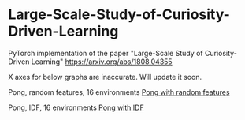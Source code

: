# Large-Scale-Study-of-Curiosity-Driven-Learning
PyTorch implementation of the paper "Large-Scale Study of Curiosity-Driven Learning" https://arxiv.org/abs/1808.04355

X axes for below graphs are inaccurate. Will update it soon.

Pong, random features, 16 environments
[Pong with random features](https://github.com/SPark9625/Large-Scale-Study-of-Curiosity-Driven-Learning/blob/master/resource/OnlyCuriosityBN.png)

Pong, IDF, 16 environments
[Pong with IDF](https://github.com/SPark9625/Large-Scale-Study-of-Curiosity-Driven-Learning/blob/master/resource/OnlyCuriosityBN-IDF.png)
